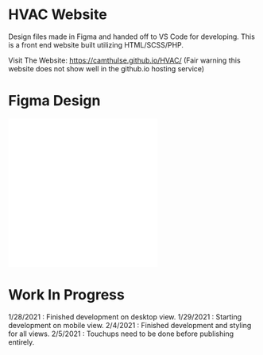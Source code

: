 # HVAC Website

Design files made in Figma and handed off to VS Code for developing.
This is a front end website built utilizing HTML/SCSS/PHP.

Visit The Website: https://camthulse.github.io/HVAC/
(Fair warning this website does not show well in the github.io hosting service)

# Figma Design
![Figma design file - Desktop View](/Figma/FigmaDesign_Desktop.pdf "Figma design file - Desktop View")
![Figma design file - Mobile View](/Figma/FigmaDesign_Mobile.pdf "Figma design file - Desktop View")


# Work In Progress
1/28/2021 : Finished development on desktop view.
1/29/2021 : Starting development on mobile view.
2/4/2021  : Finished development and styling for all views.
2/5/2021  : Touchups need to be done before publishing entirely.
